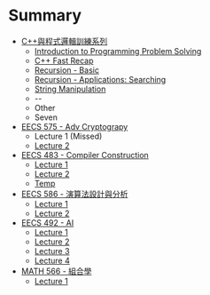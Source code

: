 # Summary

* [C++與程式邏輯訓練系列](cpp-discussion/info.md)
    * [Introduction to Programming Problem Solving](cpp-discussion/begin1.md)
    * [C++ Fast Recap](cpp-discussion/begin2.md)
    * [Recursion - Basic](cpp-discussion/begin3.md)
    * [Recursion - Applications: Searching](cpp-discussion/begin4-search.md)
    * [String Manipulation](cpp-discussion/begin5-string-basics.md)
    * --
    * Other
    * Seven
* [EECS 575 - Adv Cryptograpy](eecs575/intro.md)
    * Lecture 1 (Missed)
    * [Lecture 2](eecs575/2015-01-12.md)
* [EECS 483 - Compiler Construction](eecs483/intro.md)
    * [Lecture 1](eecs483/2015-01-06.md)
    * [Lecture 2](eecs483/2015-01-12.md)
    * [Temp](eecs483/temp.md)
* [EECS 586 - 演算法設計與分析](eecs586/intro.md)
    * [Lecture 1](eecs586/2015-01-06.md)
    * [Lecture 2](eecs586/2015-01-12.md)
* [EECS 492 - AI](eecs492/intro.md)
    * [Lecture 1](eecs492/2015-01-07.md)
    * [Lecture 2](eecs492/2015-01-13.md)
    * [Lecture 3](eecs492/2015-01-15.md)
    * [Lecture 4](eecs492/2015-01-20.md)
* [MATH 566 - 組合學](math566/intro.md)
    * [Lecture 1](math566/2015-01-07.md)
